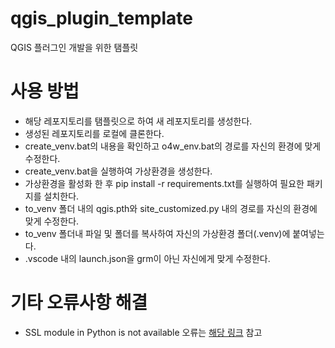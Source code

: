 # qgis_plugin_template
QGIS 플러그인 개발을 위한 탬플릿

# 사용 방법
- 해당 레포지토리를 탬플릿으로 하여 새 레포지토리를 생성한다.
- 생성된 레포지토리를 로컬에 클론한다.
- create_venv.bat의 내용을 확인하고 o4w_env.bat의 경로를 자신의 환경에 맞게 수정한다.
- create_venv.bat을 실행하여 가상환경을 생성한다.
- 가상환경을 활성화 한 후 pip install -r requirements.txt를 실행하여 필요한 패키지를 설치한다.
- to_venv 폴더 내의 qgis.pth와 site_customized.py 내의 경로를 자신의 환경에 맞게 수정한다.
- to_venv 폴더내 파일 및 폴더를 복사하여 자신의 가상환경 폴더(.venv)에 붙여넣는다.
- .vscode 내의 launch.json을 grm이 아닌 자신에게 맞게 수정한다.

# 기타 오류사항 해결
- SSL module in Python is not available 오류는 [해당 링크](https://stackoverflow.com/questions/60290795/ssl-module-in-python-is-not-available-qgis/71226425#71226425) 참고
